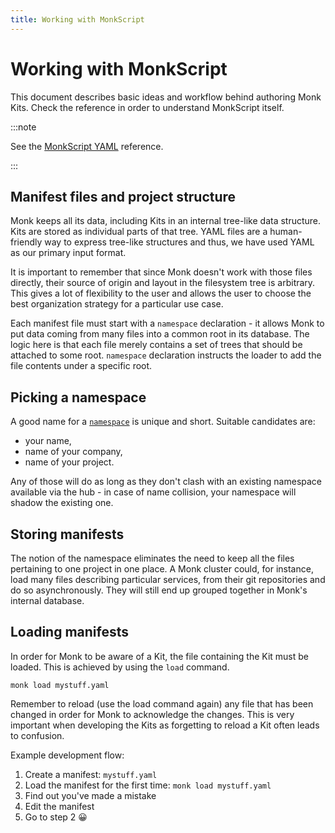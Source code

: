 ```yaml
---
title: Working with MonkScript
---
```


# Working with MonkScript

This document describes basic ideas and workflow behind authoring Monk Kits. Check the reference in order to understand MonkScript itself.

:::note

See the [MonkScript YAML](./yaml) reference.

:::

## Manifest files and project structure

Monk keeps all its data, including Kits in an internal tree-like data structure. Kits are stored as individual parts of that tree. YAML files are a human-friendly way to express tree-like structures and thus, we have used YAML as our primary input format.

It is important to remember that since Monk doesn't work with those files directly, their source of origin and layout in the filesystem tree is arbitrary. This gives a lot of flexibility to the user and allows the user to choose the best organization strategy for a particular use case.

Each manifest file must start with a `namespace` declaration - it allows Monk to put data coming from many files into a common root in its database. The logic here is that each file merely contains a set of trees that should be attached to some root. `namespace` declaration instructs the loader to add the file contents under a specific root.

## Picking a namespace

A good name for a [`namespace`](./yaml/index.md#namespaces) is unique and short. Suitable candidates are:

-   your name,
-   name of your company,
-   name of your project.

Any of those will do as long as they don't clash with an existing namespace available via the hub - in case of name collision, your namespace will shadow the existing one.

## Storing manifests

The notion of the namespace eliminates the need to keep all the files pertaining to one project in one place. A Monk cluster could, for instance, load many files describing particular services, from their git repositories and do so asynchronously. They will still end up grouped together in Monk's internal database.

## Loading manifests

In order for Monk to be aware of a Kit, the file containing the Kit must be loaded. This is achieved by using the `load` command.

    monk load mystuff.yaml

Remember to reload (use the load command again) any file that has been changed in order for Monk to acknowledge the changes. This is very important when developing the Kits as forgetting to reload a Kit often leads to confusion.

Example development flow:

1. Create a manifest: `mystuff.yaml`
2. Load the manifest for the first time: `monk load mystuff.yaml`
3. Find out you've made a mistake
4. Edit the manifest
5. Go to step 2 😀
